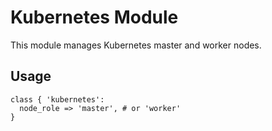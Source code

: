 # Kubernetes Module

This module manages Kubernetes master and worker nodes.

## Usage

```puppet
class { 'kubernetes':
  node_role => 'master', # or 'worker'
}
```